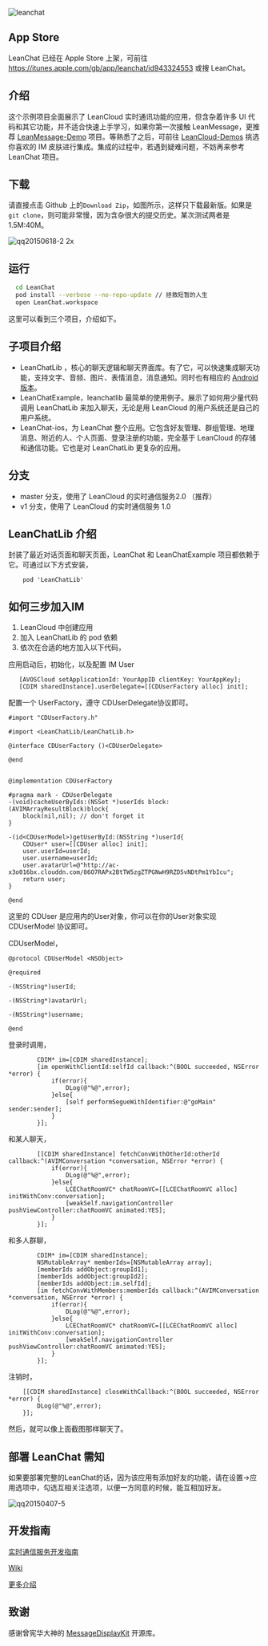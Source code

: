 ![leanchat](https://cloud.githubusercontent.com/assets/5022872/7810175/5edda692-03d2-11e5-875d-d32ebfc887a6.gif)


## App Store  
LeanChat 已经在 Apple Store 上架，可前往 https://itunes.apple.com/gb/app/leanchat/id943324553 或搜 LeanChat。

## 介绍
这个示例项目全面展示了 LeanCloud 实时通讯功能的应用，但含杂着许多 UI 代码和其它功能，并不适合快速上手学习，如果你第一次接触 LeanMessage，更推荐 [LeanMessage-Demo](https://github.com/leancloud/LeanMessage-Demo) 项目。等熟悉了之后，可前往 [LeanCloud-Demos](https://github.com/leancloud/leancloud-demos) 挑选你喜欢的 IM 皮肤进行集成。集成的过程中，若遇到疑难问题，不妨再来参考 LeanChat 项目。

## 下载
请直接点击 Github 上的`Download Zip`，如图所示，这样只下载最新版。如果是 `git clone`，则可能非常慢，因为含杂很大的提交历史。某次测试两者是1.5M:40M。

![qq20150618-2 2x](https://cloud.githubusercontent.com/assets/5022872/8223520/4c25415a-15ab-11e5-912d-b5dab916ce86.png)

## 运行
```bash
  cd LeanChat
  pod install --verbose --no-repo-update // 拯救短暂的人生
  open LeanChat.workspace
```

这里可以看到三个项目，介绍如下。

## 子项目介绍
* LeanChatLib ，核心的聊天逻辑和聊天界面库。有了它，可以快速集成聊天功能，支持文字、音频、图片、表情消息，消息通知。同时也有相应的 [Android 版本](https://github.com/leancloud/leanchat-android)。
* LeanChatExample，leanchatlib 最简单的使用例子。展示了如何用少量代码调用 LeanChatLib 来加入聊天，无论是用 LeanCloud 的用户系统还是自己的用户系统。
* LeanChat-ios，为 LeanChat 整个应用。它包含好友管理、群组管理、地理消息、附近的人、个人页面、登录注册的功能，完全基于 LeanCloud 的存储和通信功能。它也是对 LeanChatLib 更复杂的应用。

## 分支
* master 分支，使用了 LeanCloud 的实时通信服务2.0 （推荐）
* v1 分支，使用了 LeanCloud 的实时通信服务 1.0

## LeanChatLib 介绍

封装了最近对话页面和聊天页面，LeanChat 和 LeanChatExample 项目都依赖于它。可通过以下方式安装，
```
    pod 'LeanChatLib'
```

## 如何三步加入IM
1. LeanCloud 中创建应用       
2. 加入 LeanChatLib 的 pod 依赖
3. 依次在合适的地方加入以下代码，

应用启动后，初始化，以及配置 IM User
```objc
   [AVOSCloud setApplicationId: YourAppID clientKey: YourAppKey];
   [CDIM sharedInstance].userDelegate=[[CDUserFactory alloc] init];   
```

配置一个 UserFactory，遵守 CDUserDelegate协议即可。

```objc
#import "CDUserFactory.h"

#import <LeanChatLib/LeanChatLib.h>

@interface CDUserFactory ()<CDUserDelegate>

@end


@implementation CDUserFactory

#pragma mark - CDUserDelegate
-(void)cacheUserByIds:(NSSet *)userIds block:(AVIMArrayResultBlock)block{
    block(nil,nil); // don't forget it
}

-(id<CDUserModel>)getUserById:(NSString *)userId{
    CDUser* user=[[CDUser alloc] init];
    user.userId=userId;
    user.username=userId;
    user.avatarUrl=@"http://ac-x3o016bx.clouddn.com/86O7RAPx2BtTW5zgZTPGNwH9RZD5vNDtPm1YbIcu";
    return user;
}

@end

```

这里的 CDUser 是应用内的User对象，你可以在你的User对象实现 CDUserModel 协议即可。

CDUserModel，
```objc
@protocol CDUserModel <NSObject>

@required

-(NSString*)userId;

-(NSString*)avatarUrl;

-(NSString*)username;

@end
```

登录时调用，
```objc
        CDIM* im=[CDIM sharedInstance];
        [im openWithClientId:selfId callback:^(BOOL succeeded, NSError *error) {
            if(error){
                DLog(@"%@",error);
            }else{
                [self performSegueWithIdentifier:@"goMain" sender:sender];
            }
        }];
```

和某人聊天，
```objc
        [[CDIM sharedInstance] fetchConvWithOtherId:otherId callback:^(AVIMConversation *conversation, NSError *error) {
            if(error){
                DLog(@"%@",error);
            }else{
                LCEChatRoomVC* chatRoomVC=[[LCEChatRoomVC alloc] initWithConv:conversation];
                [weakSelf.navigationController pushViewController:chatRoomVC animated:YES];
            }
        }];
```

和多人群聊，
```objc
        CDIM* im=[CDIM sharedInstance];
        NSMutableArray* memberIds=[NSMutableArray array];
        [memberIds addObject:groupId1];
        [memberIds addObject:groupId2];
        [memberIds addObject:im.selfId];
        [im fetchConvWithMembers:memberIds callback:^(AVIMConversation *conversation, NSError *error) {
            if(error){
                DLog(@"%@",error);
            }else{
                LCEChatRoomVC* chatRoomVC=[[LCEChatRoomVC alloc] initWithConv:conversation];
                [weakSelf.navigationController pushViewController:chatRoomVC animated:YES];
            }
        }];
```

注销时，
```objc
    [[CDIM sharedInstance] closeWithCallback:^(BOOL succeeded, NSError *error) {
        DLog(@"%@",error);
    }];
```

然后，就可以像上面截图那样聊天了。

## 部署 LeanChat 需知

如果要部署完整的LeanChat的话，因为该应用有添加好友的功能，请在设置->应用选项中，勾选互相关注选项，以便一方同意的时候，能互相加好友。

![qq20150407-5](https://cloud.githubusercontent.com/assets/5022872/7016645/53f91bb8-dd1b-11e4-8ce0-72312c655094.png)

## 开发指南

[实时通信服务开发指南](https://leancloud.cn/docs/realtime_v2.html)

[Wiki](https://github.com/leancloud/leanchat-android/wiki)

[更多介绍](https://github.com/leancloud/leanchat-android)

## 致谢

感谢曾宪华大神的 [MessageDisplayKit](https://github.com/xhzengAIB/MessageDisplayKit) 开源库。
